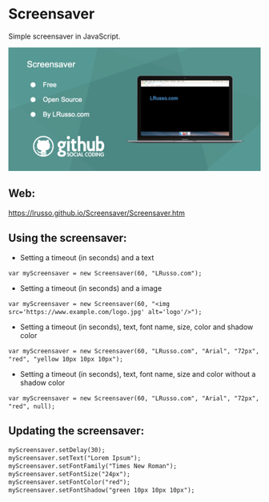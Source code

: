 # Screensaver

Simple screensaver in JavaScript.

![alt screenshot](https://raw.githubusercontent.com/lrusso/Screensaver/master/Screensaver.png)

## Web:

https://lrusso.github.io/Screensaver/Screensaver.htm

## Using the screensaver:

* Setting a timeout (in seconds) and a text

```
var myScreensaver = new Screensaver(60, "LRusso.com");
```

* Setting a timeout (in seconds) and a image

```
var myScreensaver = new Screensaver(60, "<img src='https://www.example.com/logo.jpg' alt='logo'/>");
```

* Setting a timeout (in seconds), text, font name, size, color and shadow color

```
var myScreensaver = new Screensaver(60, "LRusso.com", "Arial", "72px", "red", "yellow 10px 10px 10px");
```

* Setting a timeout (in seconds), text, font name, size and color without a shadow color

```
var myScreensaver = new Screensaver(60, "LRusso.com", "Arial", "72px", "red", null);
```

## Updating the screensaver:

```
myScreensaver.setDelay(30);
myScreensaver.setText("Lorem Ipsum");
myScreensaver.setFontFamily("Times New Roman");
myScreensaver.setFontSize("24px");
myScreensaver.setFontColor("red");
myScreensaver.setFontShadow("green 10px 10px 10px");
```

